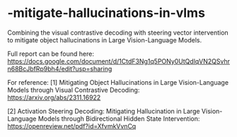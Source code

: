 # -mitigate-hallucinations-in-vlms
 Combining the visual contrastive decoding with steering vector intervention to mitigate object hallucinations in Large Vision-Language Models. 

Full report can be found here: https://docs.google.com/document/d/1CtdF3Ng1q5PONy0UtQdlqVN2QSvhrn68BcJbfRp9bh4/edit?usp=sharing

For reference:
[1] Mitigating Object Hallucinations in Large Vision-Language Models through Visual Contrastive Decoding: https://arxiv.org/abs/2311.16922


[2] Activation Steering Decoding: Mitigating Hallucination in Large Vision-Language Models through Bidirectional Hidden State Intervention: https://openreview.net/pdf?id=XfvmkVvnCq 
